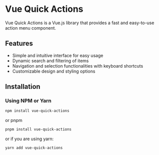 # Vue Quick Actions

Vue Quick Actions is a Vue.js library that provides a fast and easy-to-use action menu component.

## Features

- Simple and intuitive interface for easy usage
- Dynamic search and filtering of items
- Navigation and selection functionalities with keyboard shortcuts
- Customizable design and styling options

## Installation

### Using NPM or Yarn

```bash
npm install vue-quick-actions
```
or pnpm
```bash
pnpm install vue-quick-actions
```
or if you are using yarn:
```bash
yarn add vue-quick-actions
```
